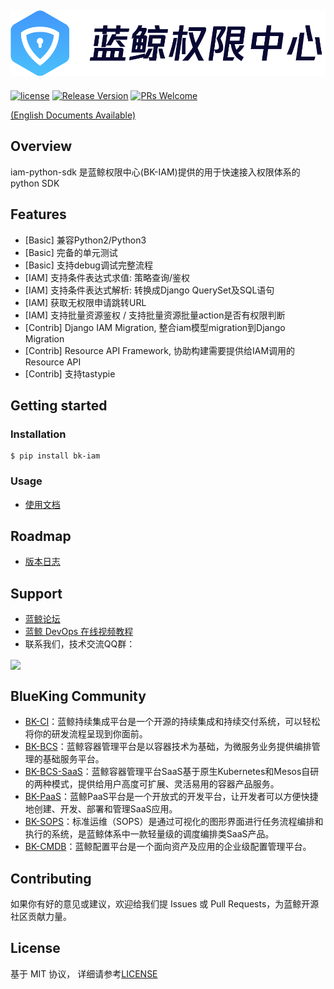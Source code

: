 ![](docs/resource/img/bk_iam_zh.png)
---

[![license](https://img.shields.io/badge/license-MIT-brightgreen.svg?style=flat)](https://github.com/TencentBlueKing/iam-python-sdk/blob/master/LICENSE.txt) [![Release Version](https://img.shields.io/badge/release-1.1.9-brightgreen.svg)](https://github.com/TencentBlueKing/iam-python-sdk/releases) [![PRs Welcome](https://img.shields.io/badge/PRs-welcome-brightgreen.svg)](https://github.com/TencentBlueKing/iam-python-sdk/pulls)

[(English Documents Available)](readme_en.md)

## Overview

iam-python-sdk 是蓝鲸权限中心(BK-IAM)提供的用于快速接入权限体系的python SDK

## Features

- [Basic] 兼容Python2/Python3
- [Basic] 完备的单元测试
- [Basic] 支持debug调试完整流程
- [IAM] 支持条件表达式求值: 策略查询/鉴权
- [IAM] 支持条件表达式解析: 转换成Django QuerySet及SQL语句
- [IAM] 获取无权限申请跳转URL
- [IAM] 支持批量资源鉴权 / 支持批量资源批量action是否有权限判断
- [Contrib] Django IAM Migration, 整合iam模型migration到Django Migration
- [Contrib] Resource API Framework, 协助构建需要提供给IAM调用的Resource API
- [Contrib] 支持tastypie

## Getting started

### Installation

```
$ pip install bk-iam
```

### Usage

- [使用文档](docs/usage.md)

## Roadmap

- [版本日志](release.md)

## Support

- [蓝鲸论坛](https://bk.tencent.com/s-mart/community)
- [蓝鲸 DevOps 在线视频教程](https://cloud.tencent.com/developer/edu/major-100008)
- 联系我们，技术交流QQ群：

<img src="https://github.com/Tencent/bk-PaaS/raw/master/docs/resource/img/bk_qq_group.png" width="250" hegiht="250" align=center />


## BlueKing Community

- [BK-CI](https://github.com/Tencent/bk-ci)：蓝鲸持续集成平台是一个开源的持续集成和持续交付系统，可以轻松将你的研发流程呈现到你面前。
- [BK-BCS](https://github.com/Tencent/bk-bcs)：蓝鲸容器管理平台是以容器技术为基础，为微服务业务提供编排管理的基础服务平台。
- [BK-BCS-SaaS](https://github.com/Tencent/bk-bcs-saas)：蓝鲸容器管理平台SaaS基于原生Kubernetes和Mesos自研的两种模式，提供给用户高度可扩展、灵活易用的容器产品服务。
- [BK-PaaS](https://github.com/Tencent/bk-PaaS)：蓝鲸PaaS平台是一个开放式的开发平台，让开发者可以方便快捷地创建、开发、部署和管理SaaS应用。
- [BK-SOPS](https://github.com/Tencent/bk-sops)：标准运维（SOPS）是通过可视化的图形界面进行任务流程编排和执行的系统，是蓝鲸体系中一款轻量级的调度编排类SaaS产品。
- [BK-CMDB](https://github.com/Tencent/bk-cmdb)：蓝鲸配置平台是一个面向资产及应用的企业级配置管理平台。

## Contributing

如果你有好的意见或建议，欢迎给我们提 Issues 或 Pull Requests，为蓝鲸开源社区贡献力量。

## License

基于 MIT 协议， 详细请参考[LICENSE](LICENSE.txt)
